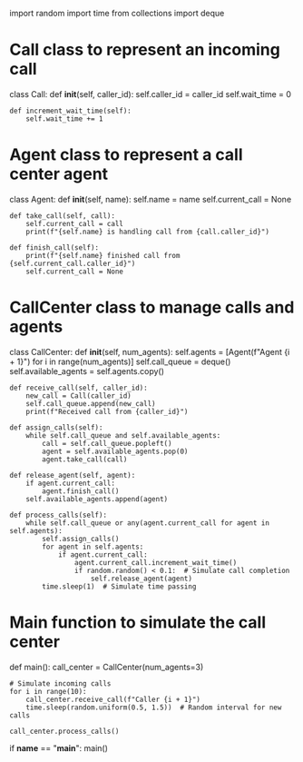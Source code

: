 import random
import time
from collections import deque

# Call class to represent an incoming call
class Call:
    def __init__(self, caller_id):
        self.caller_id = caller_id
        self.wait_time = 0

    def increment_wait_time(self):
        self.wait_time += 1

# Agent class to represent a call center agent
class Agent:
    def __init__(self, name):
        self.name = name
        self.current_call = None

    def take_call(self, call):
        self.current_call = call
        print(f"{self.name} is handling call from {call.caller_id}")

    def finish_call(self):
        print(f"{self.name} finished call from {self.current_call.caller_id}")
        self.current_call = None

# CallCenter class to manage calls and agents
class CallCenter:
    def __init__(self, num_agents):
        self.agents = [Agent(f"Agent {i + 1}") for i in range(num_agents)]
        self.call_queue = deque()
        self.available_agents = self.agents.copy()

    def receive_call(self, caller_id):
        new_call = Call(caller_id)
        self.call_queue.append(new_call)
        print(f"Received call from {caller_id}")

    def assign_calls(self):
        while self.call_queue and self.available_agents:
            call = self.call_queue.popleft()
            agent = self.available_agents.pop(0)
            agent.take_call(call)

    def release_agent(self, agent):
        if agent.current_call:
            agent.finish_call()
        self.available_agents.append(agent)

    def process_calls(self):
        while self.call_queue or any(agent.current_call for agent in self.agents):
            self.assign_calls()
            for agent in self.agents:
                if agent.current_call:
                    agent.current_call.increment_wait_time()
                    if random.random() < 0.1:  # Simulate call completion
                        self.release_agent(agent)
            time.sleep(1)  # Simulate time passing

# Main function to simulate the call center
def main():
    call_center = CallCenter(num_agents=3)

    # Simulate incoming calls
    for i in range(10):
        call_center.receive_call(f"Caller {i + 1}")
        time.sleep(random.uniform(0.5, 1.5))  # Random interval for new calls

    call_center.process_calls()

if __name__ == "__main__":
    main()


